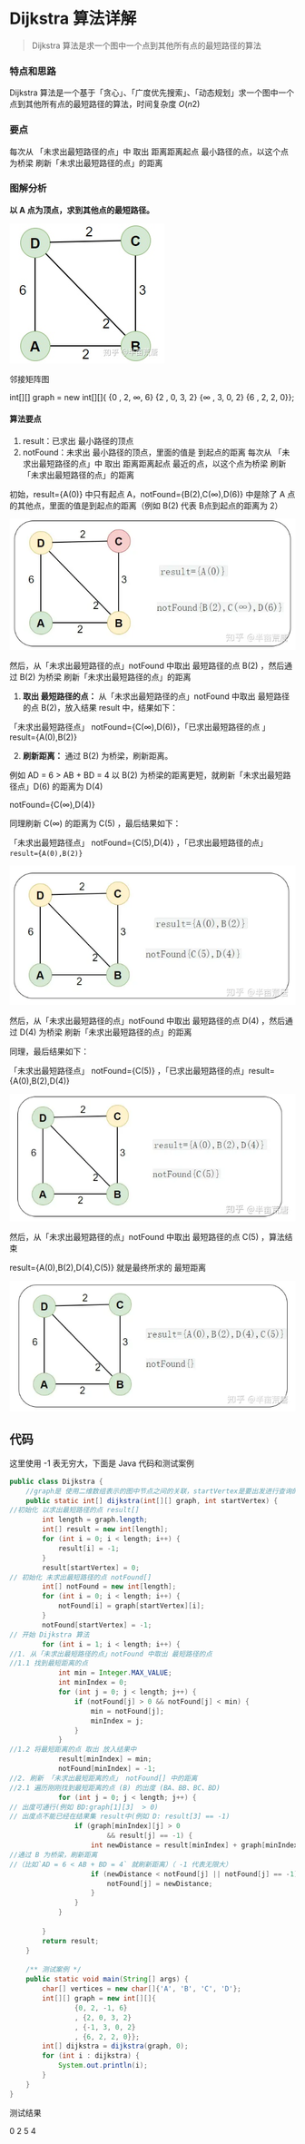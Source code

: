 # Dijkstra 算法详解

> Dijkstra 算法是求一个图中一个点到其他所有点的最短路径的算法

### 特点和思路

Dijkstra 算法是一个基于「贪心」、「广度优先搜索」、「动态规划」求一个图中一个点到其他所有点的最短路径的算法，时间复杂度 $O(n2)$

### 要点

每次从 「未求出最短路径的点」中 取出 距离距离起点 最小路径的点，以这个点为桥梁 刷新「未求出最短路径的点」的距离

### 图解分析

**以 A 点为顶点，求到其他点的最短路径。**

![img.png](img.png)

邻接矩阵图

int[][] graph = new int[][]{ {0 , 2, ∞, 6} {2 , 0, 3, 2} {∞ , 3, 0, 2} {6 , 2, 2, 0}};

#### 算法要点

1. result：已求出 最小路径的顶点
2. notFound：未求出 最小路径的顶点，里面的值是 到起点的距离 每次从 「未求出最短路径的点」中 取出 距离距离起点 最近的点，以这个点为桥梁 刷新「未求出最短路径的点」的距离

初始，result={A(0)} 中只有起点 A，notFound={B(2),C(∞),D(6)} 中是除了 A 点的其他点，里面的值是到起点的距离（例如 B(2) 代表 B点到起点的距离为 2）

![img_1.png](img_1.png)

然后，从「未求出最短路径的点」notFound 中取出 最短路径的点 B(2) ，然后通过 B(2) 为桥梁 刷新「未求出最短路径的点」的距离

1. **取出 最短路径的点：**
   从「未求出最短路径的点」notFound 中取出 最短路径的点 B(2)，放入结果 result 中，结果如下：

「未求出最短路径点」 notFound={C(∞),D(6)}，「已求出最短路径的点 」result={A(0),B(2)}

2. **刷新距离：**
   通过 B(2) 为桥梁，刷新距离。

例如 AD = 6 > AB + BD = 4 以 B(2) 为桥梁的距离更短，就刷新「未求出最短路径点」D(6) 的距离为 D(4)

notFound={C(∞),D(4)}

同理刷新 C(∞) 的距离为 C(5) ，最后结果如下：

「未求出最短路径点」 notFound={C(5),D(4)} ，「已求出最短路径的点」`result={A(0),B(2)} `

![img_2.png](img_2.png)

然后，从「未求出最短路径的点」notFound 中取出 最短路径的点 D(4) ，然后通过 D(4) 为桥梁 刷新「未求出最短路径的点」的距离

同理，最后结果如下：

「未求出最短路径点」 notFound={C(5)} ，「已求出最短路径的点」result={A(0),B(2),D(4)}

![img_3.png](img_3.png)

然后，从「未求出最短路径的点」notFound 中取出 最短路径的点 C(5) ，算法结束

result={A(0),B(2),D(4),C(5)} 就是最终所求的 最短距离

![img_4.png](img_4.png)

## 代码

这里使用 -1 表无穷大，下面是 Java 代码和测试案例

```java
public class Dijkstra {
    //graph是 使用二维数组表示的图中节点之间的关联，startVertex是要出发进行查询的点
    public static int[] dijkstra(int[][] graph, int startVertex) {
//初始化 以求出最短路径的点 result[]
        int length = graph.length;
        int[] result = new int[length];
        for (int i = 0; i < length; i++) {
            result[i] = -1;
        }
        result[startVertex] = 0;
// 初始化 未求出最短路径的点 notFound[]
        int[] notFound = new int[length];
        for (int i = 0; i < length; i++) {
            notFound[i] = graph[startVertex][i];
        }
        notFound[startVertex] = -1;
// 开始 Dijkstra 算法
        for (int i = 1; i < length; i++) {
//1. 从「未求出最短路径的点」notFound 中取出 最短路径的点
//1.1 找到最短距离的点
            int min = Integer.MAX_VALUE;
            int minIndex = 0;
            for (int j = 0; j < length; j++) {
                if (notFound[j] > 0 && notFound[j] < min) {
                    min = notFound[j];
                    minIndex = j;
                }
            }
//1.2 将最短距离的点 取出 放入结果中
            result[minIndex] = min;
            notFound[minIndex] = -1;
//2. 刷新 「未求出最短距离的点」 notFound[] 中的距离
//2.1 遍历刚刚找到最短距离的点 (B) 的出度 (BA、BB、BC、BD)
            for (int j = 0; j < length; j++) {
// 出度可通行(例如 BD:graph[1][3]  > 0)
// 出度点不能已经在结果集 result中(例如 D: result[3] == -1)
                if (graph[minIndex][j] > 0
                        && result[j] == -1) {
                    int newDistance = result[minIndex] + graph[minIndex][j];
//通过 B 为桥梁，刷新距离
//（比如`AD = 6 < AB + BD = 4` 就刷新距离）（ -1 代表无限大）
                    if (newDistance < notFound[j] || notFound[j] == -1) {
                        notFound[j] = newDistance;
                    }
                }
            }

        }
        return result;
    }

    /** 测试案例 */
    public static void main(String[] args) {
        char[] vertices = new char[]{'A', 'B', 'C', 'D'};
        int[][] graph = new int[][]{
                {0, 2, -1, 6}
                , {2, 0, 3, 2}
                , {-1, 3, 0, 2}
                , {6, 2, 2, 0}};
        int[] dijkstra = dijkstra(graph, 0);
        for (int i : dijkstra) {
            System.out.println(i);
        }
    }
}
```

测试结果

0 2 5 4